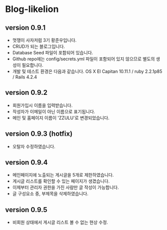 # Blog-likelion

version 0.9.1
--------------
- 멋쟁이 사자저럼 3기 황준우입니다.
- CRUD가 되는 블로그입니다.
- Database Seed 파일이 포함되어 있습니다.
- Github repo에는 config/secrets.yml 파일이 포함되어 있지 않으므로 별도의 생성이 필요합니다.
- 개발 및 테스트 환경은 다음과 같습니다. OS X El Capitan 10.11.1 / ruby 2.2.1p85 / Rails 4.2.4

version 0.9.2
--------------
- 회원가입시 이름을 입력받습니다.
- 작성자가 이메일이 아닌 이름으로 표기됩니다.
- 메인 및 홈페이지 이름이 'ZZULU'로 변경되었습니다.

version 0.9.3 (hotfix)
--------------
- 오탈자 수정하였습니다.

version 0.9.4
--------------
- 메인페이지에 노출되는 게시글을 5개로 제한하였습니다.
- 게시글 리스트를 확인할 수 있는 페이지가 생겼습니다.
- 이제부터 관리자 권한을 가진 사람만 글 작성이 가능합니다.
- 글 구성요소 중, 부제목을 삭제하였습니다.

version 0.9.5
--------------
- 비회원 상태에서 게시글 리스트 볼 수 없는 현상 수정.